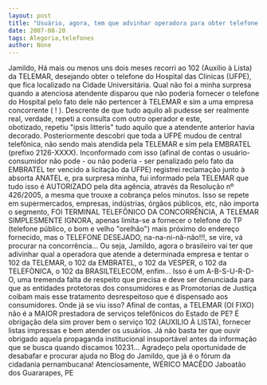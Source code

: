 ```yaml
---
layout: post
title: "Usuário, agora, tem que advinhar operadora para obter telefone de órgãos públicos"
date: 2007-08-20
tags: Alegoria,telefones
author: None
---
```



Jamildo,
H&aacute; mais ou menos uns dois meses recorri ao 102 (Auxilio &agrave; Lista) da TELEMAR, desejando obter o telefone do Hospital das Cl&iacute;nicas (UFPE), que fica localizado na Cidade Universit&aacute;ria.
Qual n&atilde;o foi a minha surpresa quando a atenciosa atendente disparou que n&atilde;o poderia fornecer o telefone do Hospital pelo fato dele n&atilde;o pertencer &agrave; TELEMAR e sim a uma empresa concorrente ( ! ). Descrente de que tudo aquilo ali pudesse ser realmente real, verdade, repeti a consulta com outro operador e este, \
obotizado\, repetiu &quot;ipsis litteris&quot; tudo aquilo que a atendente anterior havia decorado.
Posteriormente descobri que toda a UFPE mudou de central telef&ocirc;nica, n&atilde;o sendo mais atendida pela TELEMAR e sim pela EMBRATEL (prefixo 2126-XXXX). 
Inconformado com isso (afinal de contas o usu&aacute;rio-consumidor n&atilde;o pode - ou n&atilde;o poderia - ser penalizado pelo fato da EMBRATEL ter vencido a licita&ccedil;&atilde;o da UFPE) registrei reclama&ccedil;&atilde;o junto &agrave; absorta ANATEL e, pra surpresa minha, fui informado pela TELEMAR que tudo isso &eacute; AUTORIZADO pela dita ag&ecirc;ncia, atrav&eacute;s da Resolu&ccedil;&atilde;o n&ordm; 426/2005, a mesma que trouxe a cobran&ccedil;a pelos minutos.
Isso se repete em supermercados, empresas, ind&uacute;strias, &oacute;rg&atilde;os p&uacute;blicos, etc, n&atilde;o importa o segmento, FOI TERMINAL TELEF&Ocirc;NICO DA CONCORR&Ecirc;NCIA, A TELEMAR SIMPLESMENTE IGNORA, apenas limita-se a fornecer o telefone do TP (telefone p&uacute;blico, o bom e velho &quot;orelh&atilde;o&quot;) mais pr&oacute;ximo do endere&ccedil;o fornecido, mas o TELEFONE DESEJADO, na-na-ni-n&atilde;-n&atilde;o!!!, se vire, v&aacute; procurar na concorr&ecirc;ncia...
Ou seja, Jamildo, agora o brasileiro vai ter que adivinhar qual a operadora que atende a determinada empresa e tentar o 102 da TELEMAR, o 102 da EMBRATEL, o 102 da VESPER, o 102 da TELEF&Ograve;NICA, o 102 da BRASILTELECOM, enfim...
Isso &eacute; um A-B-S-U-R-D-O, uma tremenda falta de respeito que precisa e deve ser denunciada para que as entidades protetoras dos consumidores e as Promotorias de Justi&ccedil;a coibam mais esse tratamento desrespeitoso que &eacute; dispensado aos consumidores.
Onde j&aacute; se viu isso? Afinal de contas, a TELEMAR (OI FIXO) n&atilde;o &eacute; a MAIOR prestadora de servi&ccedil;os telef&ocirc;nicos do Estado de PE? &Eacute; obriga&ccedil;&atilde;o dela sim prover bem o servi&ccedil;o 102 (AUXILIO &Agrave; LISTA), fornecer listas impressas e bem atender os usu&aacute;rios.
J&aacute; n&atilde;o basta ter que ouvir obrigado aquela propaganda institucional insuport&aacute;vel antes da informa&ccedil;&atilde;o que se busca quando discamos 10231...
Agrade&ccedil;o pela oportunidade de desabafar e procurar ajuda no Blog do Jamildo, que j&aacute; &eacute; o f&oacute;rum da cidadania pernambucana!
Atenciosamente,
W&Eacute;RICO MAC&Ecirc;DO
Jaboat&atilde;o dos Guararapes, PE

 